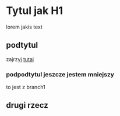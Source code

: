# Tytul jak H1

lorem jakis text

## podtytul 

zajrzyj [tutaj](http://mariuszbrainard.de)

### podpodtytul jeszcze jestem mniejszy

to jest z branch1

## drugi rzecz